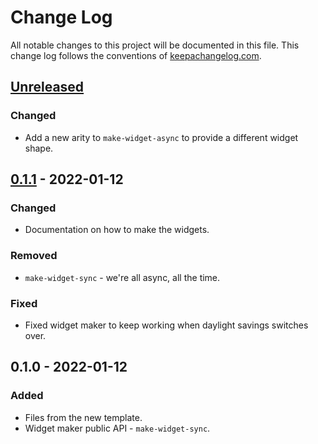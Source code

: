 # Change Log
All notable changes to this project will be documented in this file. This change log follows the conventions of [keepachangelog.com](http://keepachangelog.com/).

## [Unreleased]
### Changed
- Add a new arity to `make-widget-async` to provide a different widget shape.

## [0.1.1] - 2022-01-12
### Changed
- Documentation on how to make the widgets.

### Removed
- `make-widget-sync` - we're all async, all the time.

### Fixed
- Fixed widget maker to keep working when daylight savings switches over.

## 0.1.0 - 2022-01-12
### Added
- Files from the new template.
- Widget maker public API - `make-widget-sync`.

[Unreleased]: https://github.com/your-name/arrays/compare/0.1.1...HEAD
[0.1.1]: https://github.com/your-name/arrays/compare/0.1.0...0.1.1
